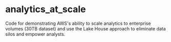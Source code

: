 # analytics_at_scale
Code for demonstrating AWS's ability to scale analytics to enterprise volumes (30TB dataset) and use the Lake House approach to eliminate data silos and empower analysts.
